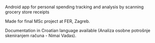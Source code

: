 Android app for personal spending tracking and analysis by scanning grocery store receipts 

Made for final MSc project at FER, Zagreb.

Documentation in Croatian language available (Analiza osobne potrošnje skeniranjem računa - Nimai Vadas).